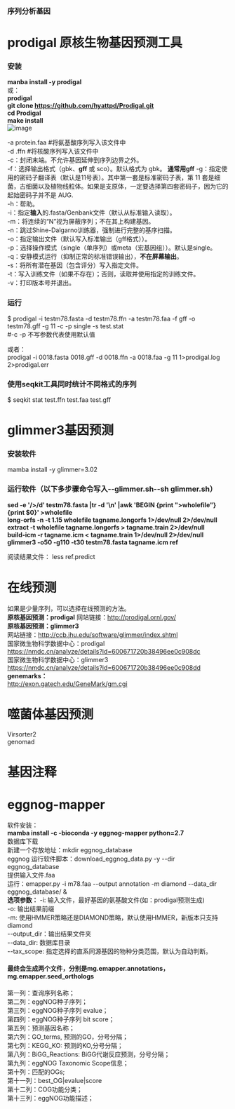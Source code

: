### 序列分析基因  
# prodigal 原核生物基因预测工具  
### 安装  
**manba install -y prodigal**  
或：  
**prodigal  
 git clone https://github.com/hyattpd/Prodigal.git  
 cd Prodigal  
 make install**  
![image](https://github.com/user-attachments/assets/c5637ced-e2ad-4e36-ab81-103de83a5ac6)  

-a protein.faa  #将氨基酸序列写入该文件中  
-d .ffn  #将核酸序列写入该文件中   
-c：封闭末端。不允许基因延伸到序列边界之外。  
-f：选择输出格式（gbk、**gff** 或 sco）。默认格式为 gbk。  **通常用gff**
-g：指定使用的密码子翻译表（默认是11号表）。其中第一套是标准密码子表，第 11 套是细菌，古细菌以及植物线粒体。如果是支原体，一定要选择第四套密码子，因为它的起始密码子并不是 AUG.        
-h：帮助。  
-i：指定**输入**的.fasta/Genbank文件（默认从标准输入读取）。  
-m：将连续的“N”视为屏蔽序列；不在其上构建基因。  
-n：跳过Shine-Dalgarno训练器，强制进行完整的基序扫描。  
-o：指定输出文件（默认写入标准输出（gff格式））。  
-p：选择操作模式（single（单序列）或meta（宏基因组））。默认是single。  
-q：安静模式运行（抑制正常的标准错误输出），**不在屏幕输出**。  
-s：将所有潜在基因（包含评分）写入指定文件。  
-t：写入训练文件（如果不存在）；否则，读取并使用指定的训练文件。  
-v：打印版本号并退出。    


    
### 运行  
$ prodigal -i testm78.fasta -d testm78.ffn -a testm78.faa -f gff -o testm78.gff -g 11 -c  -p single -s test.stat  
#-c -p 不写参数代表使用默认值

 或者：  
prodigal -i 0018.fasta 0018.gff -d 0018.ffn -a 0018.faa -g 11 1>prodigal.log 2>prodigal.err  


### 使用seqkit工具同时统计不同格式的序列  
$ seqkit stat test.ffn test.faa test.gff  

# glimmer3基因预测  
### 安装软件  
mamba install -y  glimmer=3.02  
### 运行软件（以下多步骤命令写入--glimmer.sh--sh glimmer.sh）   
**sed -e '/>/d' testm78.fasta |tr -d '\n' |awk 'BEGIN {print ">wholefile"}{print $0}' >wholefile  
long-orfs -n -t 1.15 wholefile tagname.longorfs  1>/dev/null 2>/dev/null  
extract -t wholefile tagname.longorfs > tagname.train  2>/dev/null  
build-icm  -r tagname.icm < tagname.train 1>/dev/null 2>/dev/null  
glimmer3 -o50 -g110 -t30 testm78.fasta tagname.icm ref**   

阅读结果文件： less ref.predict

# 在线预测   
如果是少量序列，可以选择在线预测的方法。  
**原核基因预测：prodigal**
网站链接：http://prodigal.ornl.gov/  
**原核基因预测：glimmer3**  
网站链接：http://ccb.jhu.edu/software/glimmer/index.shtml  
国家微生物科学数据中心：prodigal  
https://nmdc.cn/analyze/details?id=600671720b38496ee0c908dc  
国家微生物科学数据中心：glimmer3   
https://nmdc.cn/analyze/details?id=600671720b38496ee0c908dd  
**genemarks：**  
http://exon.gatech.edu/GeneMark/gm.cgi    


# 噬菌体基因预测
Virsorter2  
genomad  

# 基因注释  
# eggnog-mapper
软件安装：  
**mamba install -c -bioconda -y eggnog-mapper python=2.7**  
数据库下载  
新建一个存放地址：mkdir eggnog_database  
eggnog
运行软件脚本：download_eggnog_data.py -y --dir eggnog_database  
提供输入文件.faa  
运行：emapper.py -i m78.faa --output annotation -m diamond --data_dir eggnog_database/ &  
**选项参数：**
-i: 输入文件，最好基因的氨基酸文件(如：prodigal预测生成)  
-o: 输出结果前缀  
-m: 使用HMMER策略还是DIAMOND策略，默认使用HMMER，新版本只支持diamond   
--output_dir：输出结果文件夹  
--data_dir: 数据库目录  
--tax_scope: 指定选择的直系同源基因的物种分类范围，默认为自动判断。  

#### 最终会生成两个文件，分别是mg.emapper.annotations，mg.emapper.seed_orthologs
第一列：查询序列名称；  
第二列：eggNOG种子序列；  
第三列：eggNOG种子序列 evalue；  
第四列：eggNOG种子序列 bit score；  
第五列：预测基因名称；  
第六列：GO_terms, 预测的GO，分号分隔；  
第七列：KEGG_KO: 预测的KO,分号分隔；  
第八列：BiGG_Reactions: BiGG代谢反应预测，分号分隔；  
第九列：eggNOG Taxonomic Scope信息；  
第十列：匹配的OGs;  
第十一列：best_OG|evalue|score  
第十二列：COG功能分类；  
第十三列：eggNOG功能描述；  






